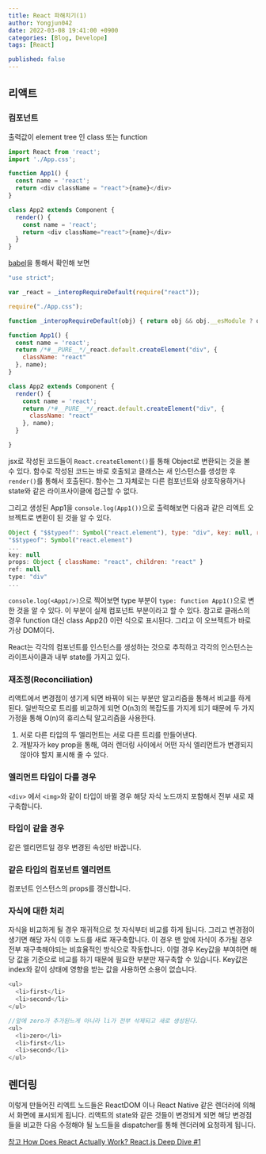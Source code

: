```yaml
---
title: React 파해치기(1)
author: Yongjun042
date: 2022-03-08 19:41:00 +0900
categories: [Blog, Develope]
tags: [React]

published: false
---
```


## 리액트

### 컴포넌트

출력값이 element tree 인 class 또는 function

``` javascript
import React from 'react';
import './App.css';

function App1() {
  const name = 'react';
  return <div className = "react">{name}</div>
}

class App2 extends Component {
  render() {
    const name = 'react';
    return <div className="react">{name}</div>
  }
}
```

[babel](https://babeljs.io/repl)을 통해서 확인해 보면

``` javascript
"use strict";

var _react = _interopRequireDefault(require("react"));

require("./App.css");

function _interopRequireDefault(obj) { return obj && obj.__esModule ? obj : { default: obj }; }

function App1() {
  const name = 'react';
  return /*#__PURE__*/_react.default.createElement("div", {
    className: "react"
  }, name);
}

class App2 extends Component {
  render() {
    const name = 'react';
    return /*#__PURE__*/_react.default.createElement("div", {
      className: "react"
    }, name);
  }

}
```

jsx로 작성된 코드들이 `React.createElement()`를 통해 Object로 변환되는 것을 볼 수 있다.
함수로 작성된 코드는 바로 호출되고 클래스는 새 인스턴스를 생성한 후 `render()`를 통해서 호출된다.
함수는 그 자체로는 다른 컴포넌트와 상호작용하거나 state와 같은 라이프사이클에 접근할 수 없다.

그리고 생성된 App1을 `console.log(App1())`으로 출력해보면 다음과 같은 리엑트 오브젝트로 변환이 된 것을 알 수 있다.

``` javascript
Object { "$$typeof": Symbol("react.element"), type: "div", key: null, ref: null, props: {…}, _owner: null, _store: {…}, … }
"$$typeof": Symbol("react.element")
...
key: null
props: Object { className: "react", children: "react" }
ref: null
type: "div"
...
```

`console.log(<App1/>)`으로 찍어보면 type 부분이 `type: function App1()`으로 변한 것을 알 수 있다. 이 부분이 실제 컴포넌트 부분이라고 할 수 있다. 참고로 클래스의 경우 function 대신 class App2() 이런 식으로 표시된다. 그리고 이 오브젝트가 바로 가상 DOM이다.

React는 각각의 컴포넌트를 인스턴스를 생성하는 것으로 추적하고 각각의 인스턴스는 라이프사이클과 내부 state를 가지고 있다.

### 재조정(Reconciliation)

리액트에서 변경점이 생기게 되면 바꿔야 되는 부분만 알고리즘을 통해서 비교를 하게 된다.
일반적으로 트리를 비교하게 되면  O(n3)의 복잡도를 가지게 되기 때문에 두 가지 가정을 통해 O(n)의 휴리스틱 알고리즘을 사용한다.

1. 서로 다른 타입의 두 엘리먼트는 서로 다른 트리를 만들어낸다.
2. 개발자가 key prop을 통해, 여러 렌더링 사이에서 어떤 자식 엘리먼트가 변경되지 않아야 할지 표시해 줄 수 있다.

### 엘리먼트 타입이 다를 경우

`<div>` 에서 `<img>`와 같이 타입이 바뀔 경우 해당 자식 노드까지 포함해서 전부 새로 재구축합니다.


### 타입이 같을 경우
같은 엘리먼트일 경우 변경된 속성만 바꿉니다.

### 같은 타입의 컴포넌트 엘리먼트

컴포넌트 인스턴스의 props를 갱신합니다.

### 자식에 대한 처리

자식을 비교하게 될 경우 재귀적으로 첫 자식부터 비교를 하게 됩니다. 그리고 변경점이 생기면 해당 자식 이후 노드를 새로 재구축합니다. 이 경우 맨 앞에 자식이 추가될 경우 전부 재구축해야되는 비효율적인 방식으로 작동합니다. 이럴 경우 Key값을 부여하면 해당 값을 기준으로 비교를 하기 때문에 필요한 부분만 재구축할 수 있습니다. Key값은 index와 같이 상태에 영향을 받는 값을 사용하면 소용이 없습니다.

``` javascript
<ul>
  <li>first</li>
  <li>second</li>
</ul>

//앞에 zero가 추가된느게 아니라 li가 전부 삭제되고 새로 생성된다.
<ul>
  <li>zero</li> 
  <li>first</li>
  <li>second</li>
</ul>
```

## 렌더링

이렇게 만들어진 리엑트 노드들은 ReactDOM 이나 React Native 같은 렌더러에 의해서 화면에 표시되게 됩니다. 리액트의 state와 같은 것들이 변경되게 되면 해당 변경점들을 비교한 다음 수정해야 될 노드들을 dispatcher를 통해 렌더러에 요청하게 됩니다.

[참고 How Does React Actually Work? React.js Deep Dive #1](https://www.youtube.com/watch?v=7YhdqIR2Yzo)